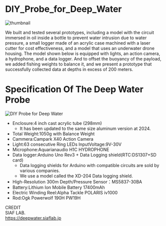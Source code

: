 # DIY_Probe_for_Deep_Water
<img src="https://github.com/siaflab/Deep_Water_Data_Logging-Lake_Shikotu/blob/main/DIY_Probe_for_Deep_Water/thumbnail.png" alt="thumbnail" title="thumbnail">  

We built and tested several prototypes, including a model with the circuit immersed in oil inside a bottle to prevent water intrusion due to water pressure, a small logger made of an acrylic case machined with a laser cutter for cost effectiveness, and a model that uses an underwater drone housing. The model shown below is equipped with lights, an action camera, a hydrophone, and a data logger. And to offset the buoyancy of the payload, we added fishing weights to balance it, and we present a prototype that successfully collected data at depths in excess of 200 meters.

# Specification Of The Deep Water Probe
<img src="https://github.com/siaflab/Deep_Water_Data_Logging_At_Lake_Shikotu/blob/main/DIY_Probe_for_Deep_Water/probe.png" title="DIY Probe for Deep Water">  
  
- Enclosure:4 inch cast acrylic tube (298mm) 
    - It has been updated to the same size aluminum version at 2024.  
- Total Weight:1050g with Balance Weight  
- Cammera:Campark X40 Action Camera  
- Light:63 consecutive Ring LEDs InputVoltage:9V-30V  
- Microphone:Aquarianaudio H1C HYDROPHONE  
- Data logger:Arduino Uno Rev3 + Data Logging shield(RTC:DS1307+SD card)
    - Data logging shields for Arduino with compatible circuits are sold by various companies.
    - We use a model called the XD-204 Data logging shield.  
- High-Resolution 300m Depth/Pressure Sensor：MS5837-30BA  
- Battery:Lithium Ion Mobile Battery 17400mAh  
- Electric Winding Reel:Alpha Tackle POLARIS iv1000  
- Rod:Ogk Powerwolf 190H PW19H  
  
CREDIT  
SIAF LAB.  
https://deepwater.siaflab.jp
